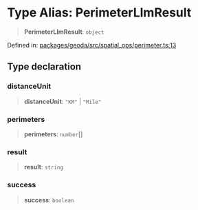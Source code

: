 # Type Alias: PerimeterLlmResult

> **PerimeterLlmResult**: `object`

Defined in: [packages/geoda/src/spatial\_ops/perimeter.ts:13](https://github.com/GeoDaCenter/openassistant/blob/2c7e2a603db0fcbd6603996e5ea15006191c5f7f/packages/geoda/src/spatial_ops/perimeter.ts#L13)

## Type declaration

### distanceUnit

> **distanceUnit**: `"KM"` \| `"Mile"`

### perimeters

> **perimeters**: `number`[]

### result

> **result**: `string`

### success

> **success**: `boolean`
